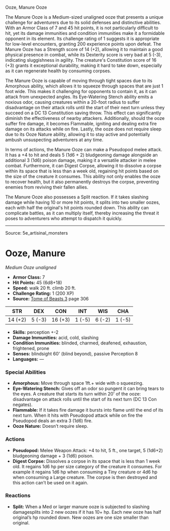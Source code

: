 <MonsterName/>Ooze, Manure</MonsterName>
<CreatureType/>Ooze</CreatureType>

<summary>The Manure Ooze is a Medium-sized unaligned ooze that presents a unique challenge for adventurers due to its solid defenses and distinctive abilities. With an Armor Class of 7 and 45 hit points, it is not particularly difficult to hit, yet its damage immunities and condition immunities make it a formidable opponent in its element. Its challenge rating of 1 suggests it is appropriate for low-level encounters, granting 200 experience points upon defeat. The Manure Ooze has a Strength score of 14 (+2), allowing it to maintain a good physical presence in combat, while its Dexterity score is very bad at 5 (-3), indicating sluggishness in agility. The creature's Constitution score of 16 (+3) grants it exceptional durability, making it hard to take down, especially as it can regenerate health by consuming corpses. </summary>

<detail>

The Manure Ooze is capable of moving through tight spaces due to its Amorphous ability, which allows it to squeeze through spaces that are just 1 foot wide. This makes it challenging for opponents to contain it, as it can attack from unexpected angles. Its Eye-Watering Stench ability emits a noxious odor, causing creatures within a 20-foot radius to suffer disadvantage on their attack rolls until the start of their next turn unless they succeed on a DC 13 Constitution saving throw. This effect can significantly diminish the effectiveness of nearby attackers. Additionally, should the ooze suffer fire damage, it becomes Flammable, igniting and dealing extra fire damage on its attacks while on fire. Lastly, the ooze does not require sleep due to its Ooze Nature ability, allowing it to stay active and potentially ambush unsuspecting adventurers at any time.

In terms of actions, the Manure Ooze can make a Pseudopod melee attack. It has a +4 to hit and deals 5 (1d6 + 2) bludgeoning damage alongside an additional 3 (1d6) poison damage, making it a versatile attacker in melee combat. Furthermore, it can Digest Corpse, allowing it to dissolve a corpse within its space that is less than a week old, regaining hit points based on the size of the creature it consumes. This ability not only enables the ooze to recover health, but it also permanently destroys the corpse, preventing enemies from reviving their fallen allies. 

The Manure Ooze also possesses a Split reaction. If it takes slashing damage while having 10 or more hit points, it splits into two smaller oozes, each with half the original's hit points rounded down. This ability can complicate battles, as it can multiply itself, thereby increasing the threat it poses to adventurers who attempt to dispatch it quickly.</detail>



---

Source: 5e_artisinal_monsters

# Ooze, Manure

*Medium* *Ooze* *unaligned*

- **Armor Class:** 7
- **Hit Points:** 45 (6d8+18)
- **Speed:** walk 20 ft. climb 20 ft.
- **Challenge Rating:** 1 (200 XP)
- **Source:** [Tome of Beasts 3](https://koboldpress.com/kpstore/product/tome-of-beasts-3-for-5th-edition/) page 306

| STR | DEX | CON | INT | WIS | CHA |
| --- | --- | --- | --- | --- | --- |
| 14 (+2) | 5 (-3) | 16 (+3) | 1 (-5) | 6 (-2) | 1 (-5) |

- **Skills:** perception +-2
- **Damage Immunities:** acid, cold, slashing
- **Condition Immunities:** blinded, charmed, deafened, exhaustion, frightened, prone
- **Senses:** blindsight 60' (blind beyond), passive Perception 8
- **Languages:** —

### Special Abilities

- **Amorphous:** Move through space 1ft.+ wide with o squeezing.
- **Eye-Watering Stench:** Gives off an odor so pungent it can bring tears to the eyes. A creature that starts its turn within 20' of the ooze: disadvantage on attack rolls until the start of its next turn (DC 13 Con negates).
- **Flammable:** If it takes fire damage it bursts into flame until the end of its next turn. When it hits with Pseudopod attack while on fire the Pseudopod deals an extra 3 (1d6) fire.
- **Ooze Nature:** Doesn’t require sleep.

### Actions

- **Pseudopod:** Melee Weapon Attack: +4 to hit, 5 ft., one target, 5 (1d6+2) bludgeoning damage + 3 (1d6) poison.
- **Digest Corpse:** Dissolves a corpse in its space that is less than 1 week old. It regains 1d6 hp per size category of the creature it consumes. For example it regains 1d6 hp when consuming a Tiny creature or 4d6 hp when consuming a Large creature. The corpse is then destroyed and this action can’t be used on it again.

### Reactions

- **Split:** When a Med or larger manure ooze is subjected to slashing damagesplits into 2 new oozes if it has 10+ hp. Each new ooze has half original’s hp rounded down. New oozes are one size smaller than original.




